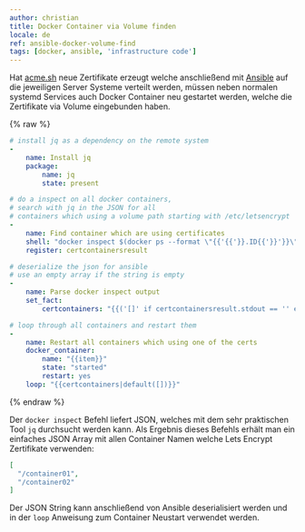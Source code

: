 ```yaml
---
author: christian
title: Docker Container via Volume finden
locale: de
ref: ansible-docker-volume-find
tags: [docker, ansible, 'infrastructure code']
---
```


Hat [acme.sh][acmesh] neue Zertifikate erzeugt welche anschließend mit
[Ansible][ansible] auf die jeweiligen Server Systeme verteilt werden,
müssen neben normalen systemd Services auch Docker Container neu gestartet
werden, welche die Zertifikate via Volume eingebunden haben.

[acmesh]: https://github.com/Neilpang/acme.sh
[ansible]: https://www.ansible.com/overview/how-ansible-works

{% raw %}
```yml
# install jq as a dependency on the remote system
-
    name: Install jq
    package:
        name: jq
        state: present

# do a inspect on all docker containers,
# search with jq in the JSON for all
# containers which using a volume path starting with /etc/letsencrypt
-
    name: Find container which are using certificates
    shell: "docker inspect $(docker ps --format \"{{'{{'}}.ID{{'}}'}}\") | jq '[ .[] | { name: .Name, mounts: [ .Mounts[].Source ] } | select(.mounts | any(startswith(\"/etc/letsencrypt/\"))).name ]'"
    register: certcontainersresult

# deserialize the json for ansible
# use an empty array if the string is empty
-
    name: Parse docker inspect output
    set_fact:
        certcontainers: "{{('[]' if certcontainersresult.stdout == '' else certcontainersresult.stdout) | from_json}}"

# loop through all containers and restart them
-
    name: Restart all containers which using one of the certs
    docker_container:
        name: "{{item}}"
        state: "started"
        restart: yes
    loop: "{{certcontainers|default([])}}"
```
{% endraw %}

Der `docker inspect` Befehl liefert JSON, welches mit dem sehr praktischen Tool `jq` durchsucht
werden kann. Als Ergebnis dieses Befehls erhält man ein einfaches JSON Array mit
allen Container Namen welche Lets Encrypt Zertifikate verwenden:

```json
[
  "/container01",
  "/container02"
]
```

Der JSON String kann anschließend von Ansible deserialisiert werden und
in der `loop` Anweisung zum Container Neustart verwendet werden.
